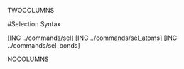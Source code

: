TWOCOLUMNS

#Selection Syntax

[INC ../commands/sel]
[INC ../commands/sel_atoms]
[INC ../commands/sel_bonds]

NOCOLUMNS
